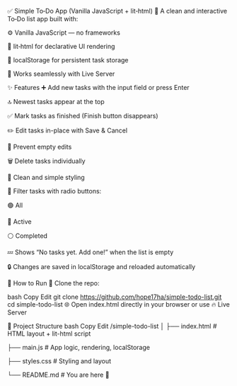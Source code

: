 ✅ Simple To‑Do App (Vanilla JavaScript + lit‑html)
📝 A clean and interactive To‑Do list app built with:

⚙️ Vanilla JavaScript — no frameworks

🧩 lit‑html for declarative UI rendering

💾 localStorage for persistent task storage

🔄 Works seamlessly with Live Server

✨ Features
➕ Add new tasks with the input field or press Enter

🔝 Newest tasks appear at the top

✅ Mark tasks as finished (Finish button disappears)

✏️ Edit tasks in-place with Save & Cancel

🚫 Prevent empty edits

🗑️ Delete tasks individually

📐 Clean and simple styling

🔘 Filter tasks with radio buttons:

🟢 All

🔴 Active

⚪ Completed

💤 Shows “No tasks yet. Add one!” when the list is empty

🔒 Changes are saved in localStorage and reloaded automatically

🚀 How to Run
📁 Clone the repo:

bash
Copy
Edit
git clone https://github.com/hope17ha/simple-todo-list.git
cd simple-todo-list
🌐 Open index.html directly in your browser
or use 🔥 Live Server

📂 Project Structure
bash
Copy
Edit
/simple-todo-list
│
├── index.html     # HTML layout + lit-html script

├── main.js        # App logic, rendering, localStorage

├── styles.css     # Styling and layout

└── README.md      # You are here 📄
